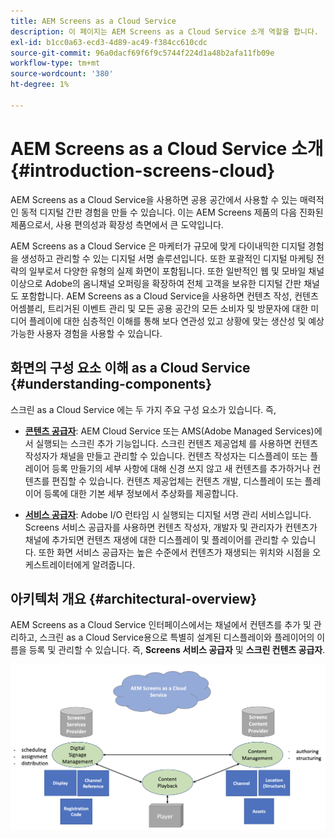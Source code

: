 ```yaml
---
title: AEM Screens as a Cloud Service
description: 이 페이지는 AEM Screens as a Cloud Service 소개 역할을 합니다.
exl-id: b1cc0a63-ecd3-4d89-ac49-f384cc610cdc
source-git-commit: 96a0dacf69f6f9c5744f224d1a48b2afa11fb09e
workflow-type: tm+mt
source-wordcount: '380'
ht-degree: 1%

---
```


# AEM Screens as a Cloud Service 소개 {#introduction-screens-cloud}

AEM Screens as a Cloud Service을 사용하면 공용 공간에서 사용할 수 있는 매력적인 동적 디지털 간판 경험을 만들 수 있습니다. 이는 AEM Screens 제품의 다음 진화된 제품으로서, 사용 편의성과 확장성 측면에서 큰 도약입니다.

AEM Screens as a Cloud Service 은 마케터가 규모에 맞게 다이내믹한 디지털 경험을 생성하고 관리할 수 있는 디지털 서명 솔루션입니다. 또한 포괄적인 디지털 마케팅 전략의 일부로서 다양한 유형의 실제 화면이 포함됩니다. 또한 일반적인 웹 및 모바일 채널 이상으로 Adobe의 옴니채널 오퍼링을 확장하여 전체 고객을 보유한 디지털 간판 채널도 포함합니다. AEM Screens as a Cloud Service을 사용하면 컨텐츠 작성, 컨텐츠 어셈블리, 트리거된 이벤트 관리 및 모든 공용 공간의 모든 소비자 및 방문자에 대한 미디어 플레이에 대한 심층적인 이해를 통해 보다 연관성 있고 상황에 맞는 생산성 및 예상 가능한 사용자 경험을 사용할 수 있습니다.

## 화면의 구성 요소 이해 as a Cloud Service {#understanding-components}

스크린 as a Cloud Service 에는 두 가지 주요 구성 요소가 있습니다. 즉,

* **[콘텐츠 공급자](https://experienceleague.adobe.com/docs/experience-manager-cloud-service/screens-as-cloud-service/configure-screens-cloud/using-screens-content-provider.html?lang=en)**: AEM Cloud Service 또는 AMS(Adobe Managed Services)에서 실행되는 스크린 추가 기능입니다. 스크린 컨텐츠 제공업체 를 사용하면 컨텐츠 작성자가 채널을 만들고 관리할 수 있습니다. 컨텐츠 작성자는 디스플레이 또는 플레이어 등록 만들기의 세부 사항에 대해 신경 쓰지 않고 새 컨텐츠를 추가하거나 컨텐츠를 편집할 수 있습니다. 컨텐츠 제공업체는 컨텐츠 개발, 디스플레이 또는 플레이어 등록에 대한 기본 세부 정보에서 추상화를 제공합니다.

* **[서비스 공급자](https://experienceleague.adobe.com/docs/experience-manager-cloud-service/screens-as-cloud-service/configure-screens-cloud/navigating-to-screens-services-provider.html?lang=en)**: Adobe I/O 런타임 시 실행되는 디지털 서명 관리 서비스입니다. Screens 서비스 공급자를 사용하면 컨텐츠 작성자, 개발자 및 관리자가 컨텐츠가 채널에 추가되면 컨텐츠 재생에 대한 디스플레이 및 플레이어를 관리할 수 있습니다. 또한 화면 서비스 공급자는 높은 수준에서 컨텐츠가 재생되는 위치와 시점을 오케스트레이터에게 알려줍니다.


## 아키텍처 개요 {#architectural-overview}

AEM Screens as a Cloud Service 인터페이스에서는 채널에서 컨텐츠를 추가 및 관리하고, 스크린 as a Cloud Service용으로 특별히 설계된 디스플레이와 플레이어의 이름을 등록 및 관리할 수 있습니다. 즉, **Screens 서비스 공급자** 및 **스크린 컨텐츠 공급자**.

![이미지](/help/screens-cloud/assets/architecture-screenscloud.png)
